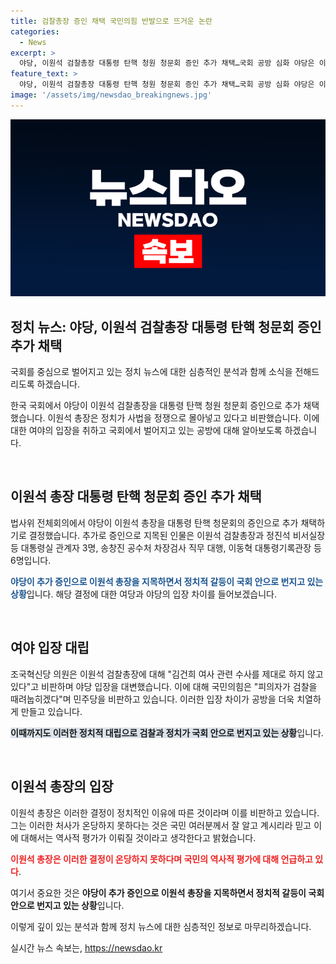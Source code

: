 ```yaml
---
title: 검찰총장 증인 채택 국민의힘 반발으로 뜨거운 논란
categories:
  - News
excerpt: >
  야당, 이원석 검찰총장 대통령 탄핵 청원 청문회 증인 추가 채택…국회 공방 심화 야당은 이원석 검찰총장을 대통령 탄핵 청원 청문회 증인으로 추가 채택했다. 정권을 비판하며 국민의힘과 민주당은 탄핵 청원을 놓고 강한 대립을 보였고, 이 과정에서 강한 고성이 오갔다. 유례없는 정치적 사안에 검찰총장을 끌어들이는 것에 대해 이원석 총장은 비판하며 출석 여부에 대해서는 심사 중이라고 밝혔다.
feature_text: >
  야당, 이원석 검찰총장 대통령 탄핵 청원 청문회 증인 추가 채택…국회 공방 심화 야당은 이원석 검찰총장을 대통령 탄핵 청원 청문회 증인으로 추가 채택했다. 정권을 비판하며 국민의힘과 민주당은 탄핵 청원을 놓고 강한 대립을 보였고, 이 과정에서 강한 고성이 오갔다. 유례없는 정치적 사안에 검찰총장을 끌어들이는 것에 대해 이원석 총장은 비판하며 출석 여부에 대해서는 심사 중이라고 밝혔다.
image: '/assets/img/newsdao_breakingnews.jpg'
---
```


<p><img src="/assets/img/newsdao_breakingnews.jpg" alt="koreaapp 속보" /></p>

<h2 data-ke-size="size26">정치 뉴스: 야당, 이원석 검찰총장 대통령 탄핵 청문회 증인 추가 채택</h2>

<p>국회를 중심으로 벌어지고 있는 정치 뉴스에 대한 심층적인 분석과 함께 소식을 전해드리도록 하겠습니다.</p>

<p>한국 국회에서 야당이 이원석 검찰총장을 대통령 탄핵 청원 청문회 증인으로 추가 채택했습니다. 이원석 총장은 정치가 사법을 정쟁으로 몰아넣고 있다고 비판했습니다. 이에 대한 여야의 입장을 취하고 국회에서 벌어지고 있는 공방에 대해 알아보도록 하겠습니다.</p>

<p data-ke-size="size16">&nbsp;</p>

<h2 data-ke-size="size24">이원석 총장 대통령 탄핵 청문회 증인 추가 채택</h2>

<p>법사위 전체회의에서 야당이 이원석 총장을 대통령 탄핵 청문회의 증인으로 추가 채택하기로 결정했습니다. 추가로 증인으로 지목된 인물은 이원석 검찰총장과 정진석 비서실장 등 대통령실 관계자 3명, 송창진 공수처 차장검사 직무 대행, 이동혁 대통령기록관장 등 6명입니다.</p>

<p><b><span style="color: #1a5490;">야당이 추가 증인으로 이원석 총장을 지목하면서 정치적 갈등이 국회 안으로 번지고 있는 상황</span></b>입니다. 해당 결정에 대한 여당과 야당의 입장 차이를 들어보겠습니다.</p>

<p data-ke-size="size16">&nbsp;</p>

<h2 data-ke-size="size24">여야 입장 대립</h2>

<p>조국혁신당 의원은 이원석 검찰총장에 대해 "김건희 여사 관련 수사를 제대로 하지 않고 있다"고 비판하며 야당 입장을 대변했습니다. 이에 대해 국민의힘은 "피의자가 검찰을 때려눕히겠다"며 민주당을 비판하고 있습니다. 이러한 입장 차이가 공방을 더욱 치열하게 만들고 있습니다.</p>

<p><b><span style="background-color: #21538527;">이때까지도 이러한 정치적 대립으로 검찰과 정치가 국회 안으로 번지고 있는 상황</span></b>입니다. </p>

<p data-ke-size="size16">&nbsp;</p>

<h2 data-ke-size="size24">이원석 총장의 입장</h2>

<p>이원석 총장은 이러한 결정이 정치적인 이유에 따른 것이라며 이를 비판하고 있습니다. 그는 이러한 처사가 온당하지 못하다는 것은 국민 여러분께서 잘 알고 계시리라 믿고 이에 대해서는 역사적 평가가 이뤄질 것이라고 생각한다고 밝혔습니다.</p>

<p><b><span style="color: #ee2323;">이원석 총장은 이러한 결정이 온당하지 못하다며 국민의 역사적 평가에 대해 언급하고 있다</span></b>.</p>

<p>여기서 중요한 것은 <strong>야당이 추가 증인으로 이원석 총장을 지목하면서 정치적 갈등이 국회 안으로 번지고 있는 상황</strong>입니다.</p>

<p>이렇게 깊이 있는 분석과 함께 정치 뉴스에 대한 심층적인 정보로 마무리하겠습니다.</p>
실시간 뉴스 속보는, <a href="https://newsdao.kr" rel="dofollow">https://newsdao.kr</a>


